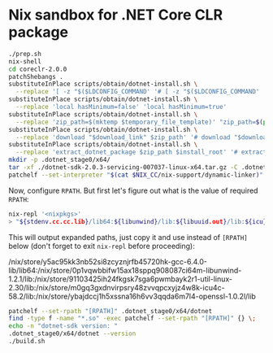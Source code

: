 # Nix sandbox for .NET Core CLR package

```bash
./prep.sh
nix-shell
cd coreclr-2.0.0
patchShebangs .
substituteInPlace scripts/obtain/dotnet-install.sh \
  --replace '[ -z "$($LDCONFIG_COMMAND' '# [ -z "$($LDCONFIG_COMMAND'
substituteInPlace scripts/obtain/dotnet-install.sh \
  --replace 'local hasMinimum=false' 'local hasMinimum=true'
substituteInPlace scripts/obtain/dotnet-install.sh \
  --replace 'zip_path=$(mktemp $temporary_file_template)' "zip_path=$(pwd)/dotnet-sdk-2.0.3-servicing-007037-linux-x64.tar.gz"
substituteInPlace scripts/obtain/dotnet-install.sh \
  --replace 'download "$download_link" $zip_path' '# download "$download_link" $zip_path'
substituteInPlace scripts/obtain/dotnet-install.sh \
  --replace 'extract_dotnet_package $zip_path $install_root' '# extract_dotnet_package $zip_path $install_root'
mkdir -p .dotnet_stage0/x64/
tar -xf ./dotnet-sdk-2.0.3-servicing-007037-linux-x64.tar.gz -C .dotnet_stage0/x64/
patchelf --set-interpreter "$(cat $NIX_CC/nix-support/dynamic-linker)" .dotnet_stage0/x64/dotnet
```

Now, configure `RPATH`. But first let's figure out what is the value of required
`RPATH`:

```bash
nix-repl '<nixpkgs>'
> "${stdenv.cc.cc.lib}/lib64:${libunwind}/lib:${libuuid.out}/lib:${icu}/lib:${openssl.out}/lib"
```

This will output expanded paths, just copy it and use instead of `[RPATH]`
below (don't forget to exit `nix-repl` before proceeding):

/nix/store/y5ac95kk3nb52si8zcyznjrfb45720hk-gcc-6.4.0-lib/lib64:/nix/store/0p1vqwbbifw15ax18sppq908087ci64m-libunwind-1.2.1/lib:/nix/store/91103425ih24fkgsk7sga6pwmbayk2r1-util-linux-2.30/lib:/nix/store/m0gq3gxdnvirpsry48zvvqpcxyjz4w8k-icu4c-58.2/lib:/nix/store/ybajdccj1h5xssna16h6vv3qqda6m7l4-openssl-1.0.2l/lib

```bash
patchelf --set-rpath "[RPATH]" .dotnet_stage0/x64/dotnet
find -type f -name "*.so" -exec patchelf --set-rpath "[RPATH]" {} \;
echo -n "dotnet-sdk version: "
.dotnet_stage0/x64/dotnet --version
./build.sh
```
